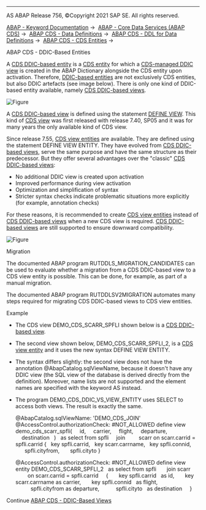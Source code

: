   

* * *

AS ABAP Release 756, ©Copyright 2021 SAP SE. All rights reserved.

[ABAP - Keyword Documentation](javascript:call_link\('abenabap.htm'\)) →  [ABAP - Core Data Services (ABAP CDS)](javascript:call_link\('abencds.htm'\)) →  [ABAP CDS - Data Definitions](javascript:call_link\('abencds_entities.htm'\)) →  [ABAP CDS - DDL for Data Definitions](javascript:call_link\('abencds_f1_ddl_syntax.htm'\)) →  [ABAP CDS - CDS Entities](javascript:call_link\('abencds_view_entity.htm'\)) → 

ABAP CDS - DDIC-Based Entities

A [CDS DDIC-based entity](javascript:call_link\('abencds_ddic_based_entity_glosry.htm'\) "Glossary Entry") is a [CDS entity](javascript:call_link\('abencds_entity_glosry.htm'\) "Glossary Entry") for which a [CDS-managed DDIC view](javascript:call_link\('abencds_mngdddic_view_glosry.htm'\) "Glossary Entry") is created in the ABAP Dictionary alongside the CDS entity upon activation. Therefore, [DDIC-based entities](javascript:call_link\('abencds_ddic_based_entity_glosry.htm'\) "Glossary Entry") are not exclusively CDS entities, but also DDIC artefacts (see image below). There is only one kind of DDIC-based entity available, namely [CDS DDIC-based views](javascript:call_link\('abencds_v1_view_glosry.htm'\) "Glossary Entry").

![Figure](bdoc_ddic_view_2.png)

A [CDS DDIC-based view](javascript:call_link\('abencds_v1_view_glosry.htm'\) "Glossary Entry") is defined using the statement [DEFINE VIEW](javascript:call_link\('abencds_define_view_v1.htm'\)). This kind of [CDS view](javascript:call_link\('abencds_view_glosry.htm'\) "Glossary Entry") was first released with release 7.40, SP05 and it was for many years the only available kind of CDS view.

Since release 7.55, [CDS view entities](javascript:call_link\('abencds_v2_view_glosry.htm'\) "Glossary Entry") are available. They are defined using the statement DEFINE VIEW ENTITY. They have evolved from [CDS DDIC-based views](javascript:call_link\('abencds_v1_view_glosry.htm'\) "Glossary Entry"), serve the same purpose and have the same structure as their predecessor. But they offer several advantages over the "classic" [CDS DDIC-based views](javascript:call_link\('abencds_v1_view_glosry.htm'\) "Glossary Entry"):

-   No additional DDIC view is created upon activation
-   Improved performance during view activation
-   Optimization and simplification of syntax
-   Stricter syntax checks indicate problematic situations more explicitly (for example, annotation checks)

For these reasons, it is recommended to create [CDS view entities](javascript:call_link\('abencds_v2_view_glosry.htm'\) "Glossary Entry") instead of [CDS DDIC-based views](javascript:call_link\('abencds_v1_view_glosry.htm'\) "Glossary Entry") when a new CDS view is required. [CDS DDIC-based views](javascript:call_link\('abencds_v1_view_glosry.htm'\) "Glossary Entry") are still supported to ensure downward compatibility.

![Figure](bdoc_v1_v2.png)

Migration

The documented ABAP program RUTDDLS\_MIGRATION\_CANDIDATES can be used to evaluate whether a migration from a CDS DDIC-based view to a CDS view entity is possible. This can be done, for example, as part of a manual migration.

The documented ABAP program RUTDDLSV2MIGRATION automates many steps required for migrating CDS DDIC-based views to CDS view entities.

Example

-   The CDS view DEMO\_CDS\_SCARR\_SPFLI shown below is a [CDS DDIC-based view](javascript:call_link\('abencds_v1_view_glosry.htm'\) "Glossary Entry").
-   The second view shown below, DEMO\_CDS\_SCARR\_SPFLI\_2, is a [CDS view entity](javascript:call_link\('abencds_v2_view_glosry.htm'\) "Glossary Entry") and it uses the new syntax DEFINE VIEW ENTITY.
-   The syntax differs slightly: the second view does not have the annotation @AbapCatalog.sqlViewName, because it doesn't have any DDIC view (the SQL view of the database is derived directly from the definition). Moreover, name lists are not supported and the element names are specified with the keyword AS instead.
-   The program DEMO\_CDS\_DDIC\_VS\_VIEW\_ENTITY uses SELECT to access both views. The result is exactly the same.
    
    @AbapCatalog.sqlViewName: 'DEMO\_CDS\_JOIN'
    @AccessControl.authorizationCheck: #NOT\_ALLOWED
    define view demo\_cds\_scarr\_spfli(
        id,
        carrier,
        flight,
        departure,
        destination
      )
      as select from spfli
        join         scarr on scarr.carrid = spfli.carrid
    {
      key spfli.carrid,
      key scarr.carrname,
      key spfli.connid,
          spfli.cityfrom,
          spfli.cityto
    }
    
    @AccessControl.authorizationCheck: #NOT\_ALLOWED
    define view entity DEMO\_CDS\_SCARR\_SPFLI\_2
      as select from spfli
          join scarr
            on scarr.carrid = spfli.carrid
        {
          key spfli.carrid   as id,
          key scarr.carrname as carrier,
          key spfli.connid   as flight,
              spfli.cityfrom as departure,
              spfli.cityto   as destination
        }
    

Continue
[ABAP CDS - DDIC-Based Views](javascript:call_link\('abencds_v1_views.htm'\))